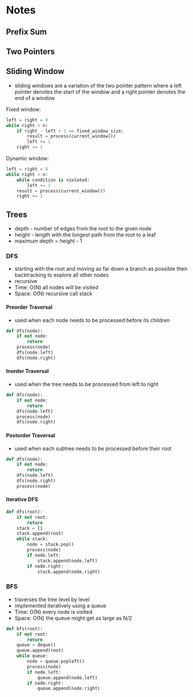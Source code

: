 # Notes

## Prefix Sum

## Two Pointers

## Sliding Window

- sliding windows are a variation of the two pointer pattern where a left pointer
  denotes the start of the window and a right pointer denotes the end of a window

Fixed window:

```py
left = right = 0
while right < n:
    if right - left + 1 == fixed_window_size:
        result = process(current_window())
        left += 1
    right += 1
```

Dynamic window:

```py
left = right = 0
while right < n:
    while condition is violated:
        left += 1
    result = process(current_window())
    right += 1
```

## Trees

- depth - number of edges from the root to the given node
- height - length with the longest path from the root to a leaf
- maximum depth = height - 1

### DFS

- starting with the root and moving as far down a branch as possible then backtracking
  to explore all other nodes
- recursive
- Time: O(N) all nodes will be visited
- Space: O(N) recursive call stack

#### Preorder Traversal

- used when each node needs to be processed before its children

```py
def dfs(node):
    if not node:
        return
    process(node)
    dfs(node.left)
    dfs(node.right)
```

#### Inorder Traversal

- used when the tree needs to be processed from left to right

```py
def dfs(node):
    if not node:
        return
    dfs(node.left)
    process(node)
    dfs(node.right)
```

#### Postorder Traversal

- used when each subtree needs to be processed before their root

```py
def dfs(node):
    if not node:
        return
    dfs(node.left)
    dfs(node.right)
    process(node)
```

#### Iterative DFS

```py
def dfs(root):
    if not root:
        return
    stack = []
    stack.append(root)
    while stack:
        node = stack.pop()
        process(node)
        if node.left:
            stack.append(node.left)
        if node.right:
            stack.append(node.right)
```

### BFS

- traverses the tree level by level
- implemented iteratively using a queue
- Time: O(N) every node is visited
- Space: O(N) the queue might get as large as N/2

```py
def bfs(root):
    if not root:
        return
    queue = deque()
    queue.append(root)
    while queue:
        node = queue.popleft()
        process(node)
        if node.left:
            queue.append(node.left)
        if node.right:
            queue.append(node.right)
```
